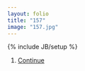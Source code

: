 ```yaml
---
layout: folio
title: "157"
image: "157.jpg"
---
```

{% include JB/setup %}

<div class="copy">
</div>

<div class="choice">
	<ol>
		<li><a href="158.html">
			Continue
		</a></li>
	</ol>
</div>